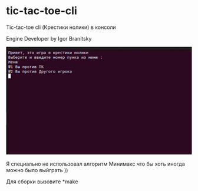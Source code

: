 # tic-tac-toe-cli
Tic-tac-toe cli (Крестики нолики) в консоли

Engine Developer by Igor Branitsky

![image](https://github.com/casilliose/tic-tac-toe-cli/blob/main/gameplay.gif)

Я специально не использовал алгоритм Минимакс что бы хоть иногда можно было выйграть ))

Для сборки вызовите 
*make